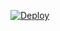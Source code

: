[![Deploy](https://www.herokucdn.com/deploy/button.svg)](https://heroku.com/deploy?template=https://github.com/sahibziko/conf)
